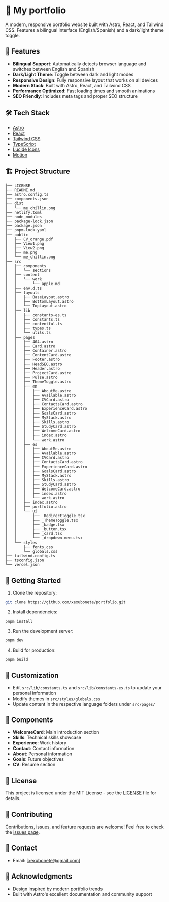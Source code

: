 # 🎯 My portfolio

A modern, responsive portfolio website built with Astro, React, and Tailwind CSS. Features a bilingual interface (English/Spanish) and a dark/light theme toggle.

## 🚀 Features

- **Bilingual Support**: Automatically detects browser language and switches between English and Spanish
- **Dark/Light Theme**: Toggle between dark and light modes
- **Responsive Design**: Fully responsive layout that works on all devices
- **Modern Stack**: Built with Astro, React, and Tailwind CSS
- **Performance Optimized**: Fast loading times and smooth animations
- **SEO Friendly**: Includes meta tags and proper SEO structure

## 🛠️ Tech Stack

- [Astro](https://astro.build/)
- [React](https://reactjs.org/)
- [Tailwind CSS](https://tailwindcss.com/)
- [TypeScript](https://www.typescriptlang.org/)
- [Lucide Icons](https://lucide.dev/)
- [Motion](https://motion.dev/)

## 🏗️ Project Structure

```
├── LICENSE
├── README.md
├── astro.config.ts
├── components.json
├── dist
│   └── me_chillin.png
├── netlify.toml
├── node_modules
├── package-lock.json
├── package.json
├── pnpm-lock.yaml
├── public
│   ├── CV_orange.pdf
│   ├── View1.png
│   ├── View2.png
│   ├── me.png
│   └── me_chillin.png
├── src
│   ├── components
│   │   └── sections
│   ├── content
│   │   └── work
│   │       └── apple.md
│   ├── env.d.ts
│   ├── layouts
│   │   ├── BaseLayout.astro
│   │   ├── BottomLayout.astro
│   │   └── TopLayout.astro
│   ├── lib
│   │   ├── constants-es.ts
│   │   ├── constants.ts
│   │   ├── contentful.ts
│   │   ├── types.ts
│   │   └── utils.ts
│   ├── pages
│   │   ├── 404.astro
│   │   ├── Card.astro
│   │   ├── Container.astro
│   │   ├── ContentCard.astro
│   │   ├── Footer.astro
│   │   ├── HeadSEO.astro
│   │   ├── Header.astro
│   │   ├── ProjectCard.astro
│   │   ├── Pulse.astro
│   │   ├── ThemeToggle.astro
│   │   ├── en
│   │   │   ├── AboutMe.astro
│   │   │   ├── Available.astro
│   │   │   ├── CVCard.astro
│   │   │   ├── ContactsCard.astro
│   │   │   ├── ExperienceCard.astro
│   │   │   ├── GoalsCard.astro
│   │   │   ├── MyStack.astro
│   │   │   ├── Skills.astro
│   │   │   ├── StudyCard.astro
│   │   │   ├── WelcomeCard.astro
│   │   │   ├── index.astro
│   │   │   └── work.astro
│   │   ├── es
│   │   │   ├── AboutMe.astro
│   │   │   ├── Available.astro
│   │   │   ├── CVCard.astro
│   │   │   ├── ContactsCard.astro
│   │   │   ├── ExperienceCard.astro
│   │   │   ├── GoalsCard.astro
│   │   │   ├── MyStack.astro
│   │   │   ├── Skills.astro
│   │   │   ├── StudyCard.astro
│   │   │   ├── WelcomeCard.astro
│   │   │   ├── index.astro
│   │   │   └── work.astro
│   │   ├── index.astro
│   │   ├── portfolio.astro
│   │   └── ui
│   │       ├── _RedirectToggle.tsx
│   │       ├── _ThemeToggle.tsx
│   │       ├── _badge.tsx
│   │       ├── _button.tsx
│   │       ├── _card.tsx
│   │       └── _dropdown-menu.tsx
│   └── styles
│       ├── fonts.css
│       └── globals.css
├── tailwind.config.ts
├── tsconfig.json
└── vercel.json
```

## 🚀 Getting Started

1. Clone the repository:

```bash
git clone https://github.com/xexubonete/portfolio.git
```

2. Install dependencies:

```bash
pnpm install
```

3. Run the development server:

```bash
pnpm dev
```

4. Build for production:

```bash
pnpm build
```

## 🎨 Customization

- Edit `src/lib/constants.ts` and `src/lib/constants-es.ts` to update your personal information
- Modify themes in `src/styles/globals.css`
- Update content in the respective language folders under `src/pages/`

## 📱 Components

- **WelcomeCard**: Main introduction section
- **Skills**: Technical skills showcase
- **Experience**: Work history
- **Contact**: Contact information
- **About**: Personal information
- **Goals**: Future objectives
- **CV**: Resume section

## 📄 License

This project is licensed under the MIT License - see the [LICENSE](LICENSE) file for details.

## 🤝 Contributing

Contributions, issues, and feature requests are welcome! Feel free to check the [issues page](https://github.com/xexubonete/portfolio/issues).

## 📧 Contact

- Email: [xexubonete@gmail.com]

## 🙏 Acknowledgments

- Design inspired by modern portfolio trends
- Built with Astro's excellent documentation and community support
